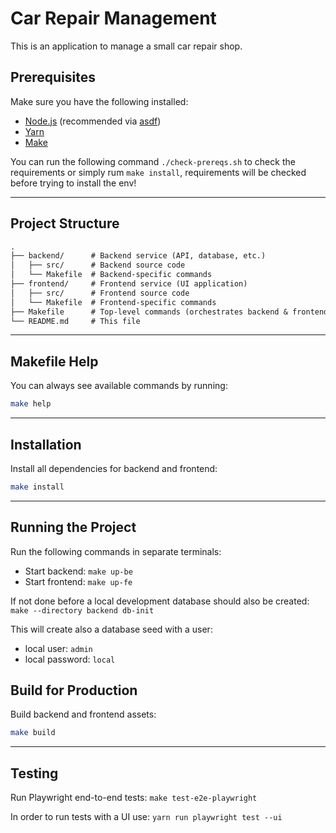 # Car Repair Management

This is an application to manage a small car repair shop.

## Prerequisites

Make sure you have the following installed:

- [Node.js](https://nodejs.org/) (recommended via [asdf](https://asdf-vm.com))
- [Yarn](https://yarnpkg.com/)
- [Make](https://www.gnu.org/software/make/)

You can run the following command `./check-prereqs.sh` to check the requirements or simply rum `make install`, requirements will be checked before trying to install the env!

---

## Project Structure

```txt
.
├── backend/      # Backend service (API, database, etc.)
│   ├── src/      # Backend source code
│   └── Makefile  # Backend-specific commands
├── frontend/     # Frontend service (UI application)
│   ├── src/      # Frontend source code
│   └── Makefile  # Frontend-specific commands
├── Makefile      # Top-level commands (orchestrates backend & frontend)
└── README.md     # This file
```

---

## Makefile Help

You can always see available commands by running:

```bash
make help
```

---

## Installation

Install all dependencies for backend and frontend:

```bash
make install
```

---

## Running the Project

Run the following commands in separate terminals:

- Start backend: `make up-be`
- Start frontend: `make up-fe`

If not done before a local development database should also be created:
`make --directory backend db-init`

This will create also a database seed with a user:

- local user: `admin`
- local password: `local`

## Build for Production

Build backend and frontend assets:

```bash
make build
```

---

## Testing

Run Playwright end-to-end tests: `make test-e2e-playwright`

In order to run tests with a UI use: `yarn run playwright test --ui`
